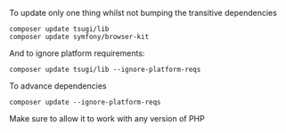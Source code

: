 
To update only one thing whilst not bumping the transitive dependencies

    composer update tsugi/lib
    composer update symfony/browser-kit

And to ignore platform requirements:

    composer update tsugi/lib --ignore-platform-reqs

To advance dependencies

    composer update --ignore-platform-reqs

Make sure to allow it to work with any version of PHP


